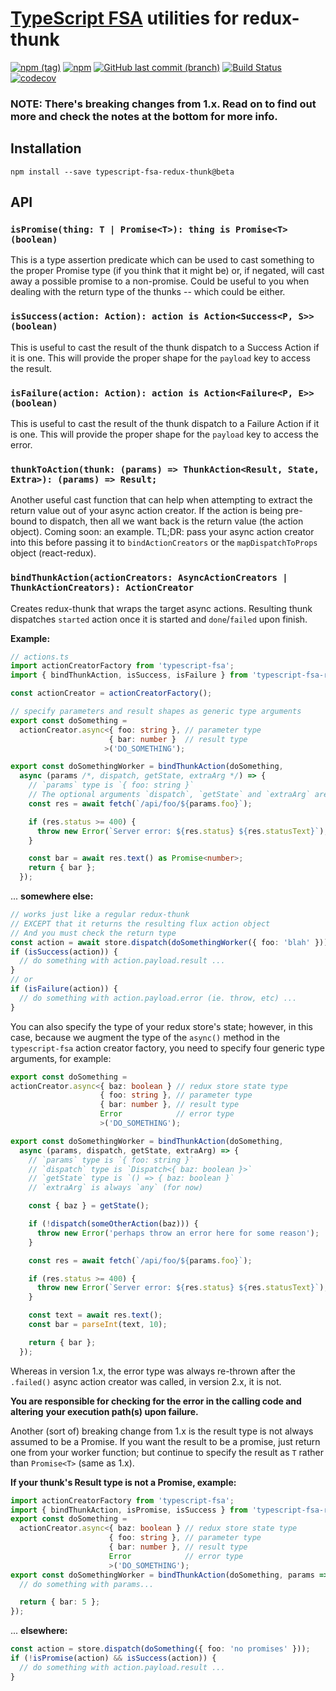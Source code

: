 # [TypeScript FSA](https://github.com/aikoven/typescript-fsa) utilities for redux-thunk
[![npm (tag)](https://img.shields.io/npm/v/typescript-fsa-redux-thunk/beta.svg)](https://github.com/xdave/typescript-fsa-redux-thunk)
[![npm](https://img.shields.io/npm/l/typescript-fsa-redux-thunk.svg)](https://github.com/xdave/typescript-fsa-redux-thunk/blob/v2/LICENSE.md)
[![GitHub last commit (branch)](https://img.shields.io/github/last-commit/xdave/typescript-fsa-redux-thunk/v2.svg)](https://github.com/xdave/typescript-fsa-redux-thunk)
[![Build Status][travis-image]][travis-url]
[![codecov](https://codecov.io/gh/xdave/typescript-fsa-redux-thunk/branch/v2/graph/badge.svg)](https://codecov.io/gh/xdave/typescript-fsa-redux-thunk)

### NOTE: There's breaking changes from 1.x.  Read on to find out more and check the notes at the bottom for more info.

## Installation

```
npm install --save typescript-fsa-redux-thunk@beta
```

## API

### `isPromise(thing: T | Promise<T>): thing is Promise<T> (boolean)`

This is a type assertion predicate which can be used to cast something to the
proper Promise type (if you think that it might be) or, if negated, will cast
away a possible promise to a non-promise.  Could be useful to you when dealing
with the return type of the thunks -- which could be either.

### `isSuccess(action: Action): action is Action<Success<P, S>> (boolean)`

This is useful to cast the result of the thunk dispatch to a Success Action if
it is one.  This will provide the proper shape for the `payload` key to access
the result.

### `isFailure(action: Action): action is Action<Failure<P, E>> (boolean)`

This is useful to cast the result of the thunk dispatch to a Failure Action if
it is one.  This will provide the proper shape for the `payload` key to access
the error.

### `thunkToAction(thunk: (params) => ThunkAction<Result, State, Extra>): (params) => Result;`

Another useful cast function that can help when attempting to extract the return
value out of your async action creator.  If the action is being pre-bound to
dispatch, then all we want back is the return value (the action object).
Coming soon: an example.  TL;DR: pass your async action creator into this before
passing it to `bindActionCreators` or the `mapDispatchToProps` object (react-redux).

### `bindThunkAction(actionCreators: AsyncActionCreators | ThunkActionCreators): ActionCreator`

Creates redux-thunk that wraps the target async actions.
Resulting thunk dispatches `started` action once it is started and
`done`/`failed` upon finish.

**Example:**

```ts
// actions.ts
import actionCreatorFactory from 'typescript-fsa';
import { bindThunkAction, isSuccess, isFailure } from 'typescript-fsa-redux-thunk';

const actionCreator = actionCreatorFactory();

// specify parameters and result shapes as generic type arguments
export const doSomething =
  actionCreator.async<{ foo: string }, // parameter type
                      { bar: number }  // result type
                     >('DO_SOMETHING');

export const doSomethingWorker = bindThunkAction(doSomething,
  async (params /*, dispatch, getState, extraArg */) => {
    // `params` type is `{ foo: string }`
    // The optional arguments `dispatch`, `getState` and `extraArg` are `any`
    const res = await fetch(`/api/foo/${params.foo}`);

    if (res.status >= 400) {
      throw new Error(`Server error: ${res.status} ${res.statusText}`);
    }

    const bar = await res.text() as Promise<number>;
    return { bar };
  });
```
... **somewhere else:**
```ts
// works just like a regular redux-thunk
// EXCEPT that it returns the resulting flux action object
// And you must check the return type
const action = await store.dispatch(doSomethingWorker({ foo: 'blah' }));
if (isSuccess(action)) {
  // do something with action.payload.result ...
}
// or
if (isFailure(action)) {
  // do something with action.payload.error (ie. throw, etc) ...
}
```

You can also specify the type of your redux store's state; however, in this
case, because we augment the type of the `async()` method in the `typescript-fsa`
action creator factory, you need to specify four generic type arguments, for example:

```ts
export const doSomething =
actionCreator.async<{ baz: boolean } // redux store state type
                    { foo: string }, // parameter type
                    { bar: number }, // result type
                    Error            // error type
                    >('DO_SOMETHING');

export const doSomethingWorker = bindThunkAction(doSomething,
  async (params, dispatch, getState, extraArg) => {
    // `params` type is `{ foo: string }`
    // `dispatch` type is `Dispatch<{ baz: boolean }>`
    // `getState` type is `() => { baz: boolean }`
    // `extraArg` is always `any` (for now)

    const { baz } = getState();

    if (!dispatch(someOtherAction(baz))) {
      throw new Error('perhaps throw an error here for some reason');
    }

    const res = await fetch(`/api/foo/${params.foo}`);

    if (res.status >= 400) {
      throw new Error(`Server error: ${res.status} ${res.statusText}`);
    }

    const text = await res.text();
    const bar = parseInt(text, 10);

    return { bar };
  });
```

Whereas in version 1.x, the error type was always re-thrown after
the `.failed()` async action creator was called, in version 2.x, it is not.

**You are responsible for checking for the error in the calling code and altering**
**your execution path(s) upon failure.**

Another (sort of) breaking change from 1.x is the result type is not always
assumed to be a Promise.  If you want the result to be a promise, just return
one from your worker function; but continue to specify the result as `T` rather
than `Promise<T>` (same as 1.x).

**If your thunk's Result type is not a Promise, example:**
```ts
import actionCreatorFactory from 'typescript-fsa';
import { bindThunkAction, isPromise, isSuccess } from 'typescript-fsa-redux-thunk';
export const doSomething =
  actionCreator.async<{ baz: boolean } // redux store state type
                      { foo: string }, // parameter type
                      { bar: number }, // result type
                      Error            // error type
                      >('DO_SOMETHING');
export const doSomethingWorker = bindThunkAction(doSomething, params => {
  // do something with params...

  return { bar: 5 };
});
```
... **elsewhere:**
```ts
const action = store.dispatch(doSomething({ foo: 'no promises' }));
if (!isPromise(action) && isSuccess(action)) {
  // do something with action.payload.result ...
}
```

[travis-image]: https://travis-ci.org/xdave/typescript-fsa-redux-thunk.svg?branch=v2
[travis-url]: https://travis-ci.org/xdave/typescript-fsa-redux-thunk
